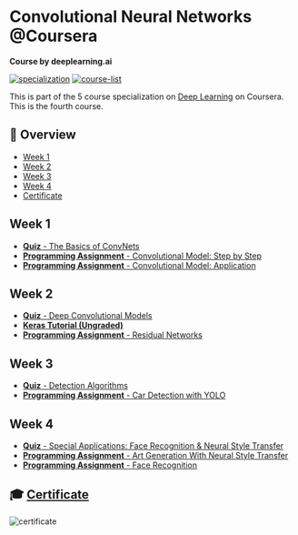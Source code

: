 # Convolutional Neural Networks @Coursera

__Course by deeplearning.ai__

[![specialization](https://img.shields.io/badge/specialization-Deep%20Learning-<COLOR>.svg)](https://github.com/anishLearnsToCode/deep-learning-ai)
[![course-list](https://img.shields.io/badge/also%20see-Other%20Coursera%20Courses-1f72ff.svg)](https://github.com/anishLearnsToCode/course-list#coursera)

This is part of the 5 course specialization on 
[Deep Learning](https://github.com/anishLearnsToCode/deep-learning-ai) 
on Coursera. This is the fourth course.

## 📖 Overview
- [Week 1](#week-1)
- [Week 2](#week-2)
- [Week 3](#week-3)
- [Week 4](#week-4)
- [Certificate](#-certificate)

## Week 1
- [__Quiz__ - The Basics of ConvNets](week_1/quiz-the-basics-of-convnets/quiz-basic-of-convnets.md)
- [__Programming Assignment__ - Convolutional Model: Step by Step](week_1/cnn-models-step-by-step/Convolution_model_Step_by_Step_v2a.ipynb)
- [__Programming Assignment__ - Convolutional Model: Application](week_1/cnn-models-step-by-step/Convolution_model_Application_v1a.ipynb)

## Week 2
- [__Quiz__ - Deep Convolutional Models](week_2/deep-cnn-quiz/deep-cnn-quiz.md)
- [__Keras Tutorial (Ungraded)__](week_2/keras-tutorial/Keras_Tutorial_v2a.ipynb)
- [__Programming Assignment__ - Residual Networks](week_2/resnets/Residual_Networks_v2a.ipynb)

## Week 3
- [__Quiz__ - Detection Algorithms](week_3/quiz-detection-algorithms/quiz-detection-algo.md)
- [__Programming Assignment__ - Car Detection with YOLO](week_3/car-detection-autonomous-driving/Autonomous_driving_application_Car_detection_v3a.ipynb)

## Week 4
- [__Quiz__ - Special Applications: Face Recognition & Neural Style Transfer](week_4/quiz-special-applications-face-recog-neural-style-transfer/quiz.md)
- [__Programming Assignment__ - Art Generation With Neural Style Transfer](week_4/neural-style-transfer/Art_Generation_with_Neural_Style_Transfer_v3a.ipynb)
- [__Programming Assignment__ - Face Recognition](week_4/face-recognition/Face_Recognition_v3a.ipynb)

## 🎓 [Certificate](https://coursera.org/verify/KN92M6VXUXYA)
![certificate](assets/certificate.png)
